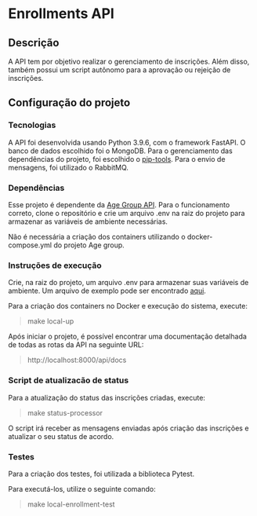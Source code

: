 # Enrollments API

## Descrição

A API tem por objetivo realizar o gerenciamento de inscrições. Além disso, também possui um script autônomo para a aprovação ou rejeição de inscrições.

## Configuração do projeto

### Tecnologias

A API foi desenvolvida usando Python 3.9.6, com o framework FastAPI. O banco de dados escolhido foi o MongoDB. Para o gerenciamento das dependências do projeto, foi escolhido o [pip-tools](https://pypi.org/project/pip-tools/). Para o envio de mensagens, foi utilizado o RabbitMQ.

### Dependências
Esse projeto é dependente da [Age Group API](https://github.com/meruyme/age-group-api). Para o funcionamento correto, clone o repositório e crie um arquivo .env na raiz do projeto para armazenar as variáveis de ambiente necessárias. 

Não é necessária a criação dos containers utilizando o docker-compose.yml do projeto Age group.

### Instruções de execução

Crie, na raiz do projeto, um arquivo .env para armazenar suas variáveis de ambiente. Um arquivo de exemplo pode ser encontrado [aqui](.env_example).

Para a criação dos containers no Docker e execução do sistema, execute:
> make local-up

Após iniciar o projeto, é possível encontrar uma documentação detalhada de todas as rotas da API na seguinte URL:
> http://localhost:8000/api/docs

### Script de atualizacão de status

Para a atualização do status das inscrições criadas, execute:

> make status-processor

O script irá receber as mensagens enviadas após criação das inscrições e atualizar o seu status de acordo.

### Testes

Para a criação dos testes, foi utilizada a biblioteca Pytest. 

Para executá-los, utilize o seguinte comando:
> make local-enrollment-test
